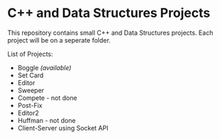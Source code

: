 # C++ and Data Structures Projects 
This repository contains small C++ and Data Structures projects. Each project will be on a seperate folder.

List of Projects:
- Boggle *(available)*
- Set Card
- Editor
- Sweeper
- Compete - not done
- Post-Fix
- Editor2
- Huffman - not done
- Client-Server using Socket API
